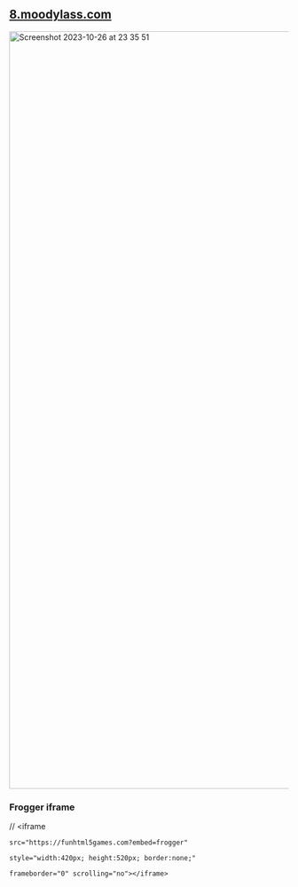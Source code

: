 ## <a href="https://8.moodylass.com">8.moodylass.com</a></hr>
<img width="1365" alt="Screenshot 2023-10-26 at 23 35 51" src="https://github.com/MoodyLass/8-Bit-Lass/assets/119916323/66b1b934-d87c-418f-ae2b-e8bec1ffe78c"><br>
### Frogger iframe
// <iframe 
     
    src="https://funhtml5games.com?embed=frogger" 
    
    style="width:420px; height:520px; border:none;" 
    
    frameborder="0" scrolling="no"></iframe>
